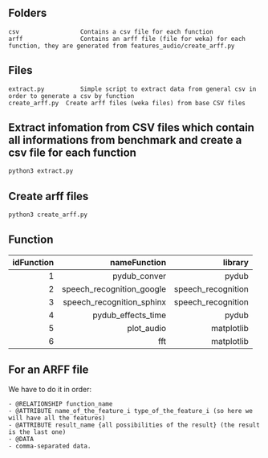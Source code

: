 Folders
--------------
    csv                 Contains a csv file for each function
    arff                Contains an arff file (file for weka) for each function, they are generated from features_audio/create_arff.py

Files
---------------
    extract.py          Simple script to extract data from general csv in order to generate a csv by function
    create_arff.py  Create arff files (weka files) from base CSV files

Extract infomation from CSV files which contain all informations from benchmark and create a csv file for each function
--------
```sh
python3 extract.py
```

Create arff files
-------

```sh
python3 create_arff.py
```

Function
--------

|idFunction   |nameFunction                    | library               |
|------------:| ------------:                  | -------:              |
|1            |pydub_conver                    |pydub                  |
|2            |speech_recognition_google       |speech_recognition     |
|3            |speech_recognition_sphinx       |speech_recognition     |
|4            |pydub_effects_time              |pydub                  |
|5            |plot_audio                      |matplotlib             |
|6            |fft                             |matplotlib             |

For an ARFF file
------

We have to do it in order:

    - @RELATIONSHIP function_name
    - @ATTRIBUTE name_of_the_feature_i type_of_the_feature_i (so here we will have all the features)
    - @ATTRIBUTE result_name {all possibilities of the result} (the result is the last one)
    - @DATA
    - comma-separated data.

